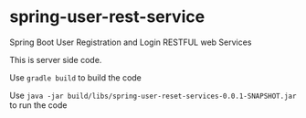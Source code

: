 # spring-user-rest-service
Spring Boot User Registration and Login RESTFUL web Services

This is server side code.

Use `gradle build` to build the code

Use `java -jar build/libs/spring-user-reset-services-0.0.1-SNAPSHOT.jar` to run the code

